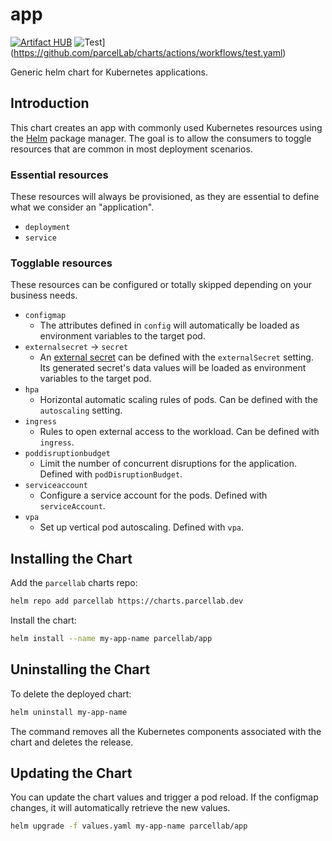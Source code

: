 # app

[![Artifact HUB](https://img.shields.io/endpoint?url=https://artifacthub.io/badge/repository/app)](https://artifacthub.io/packages/helm/parcellab/app) ![Test](https://github.com/parcelLab/charts/actions/workflows/test.yaml/badge.svg)](https://github.com/parcelLab/charts/actions/workflows/test.yaml)

Generic helm chart for Kubernetes applications.

## Introduction

This chart creates an app with commonly used Kubernetes resources
using the [Helm](https://helm.sh) package manager. The goal is to allow the
consumers to toggle resources that are common in most deployment scenarios.

### Essential resources

These resources will always be provisioned, as they are essential to define
what we consider an "application".

- `deployment`
- `service`

### Togglable resources

These resources can be configured or totally skipped depending on your business
needs.

- `configmap`
  - The attributes defined in `config` will automatically be loaded as environment
    variables to the target pod.
- `externalsecret` -> `secret`
  - An [external secret](https://external-secrets.io/) can be defined with the `externalSecret` setting.
    Its generated secret's data values will be loaded as environment variables to the target pod.
- `hpa`
  - Horizontal automatic scaling rules of pods. Can be defined with the `autoscaling` setting.
- `ingress`
  - Rules to open external access to the workload. Can be defined with `ingress`.
- `poddisruptionbudget`
  - Limit the number of concurrent disruptions for the application. Defined with `podDisruptionBudget`.
- `serviceaccount`
  - Configure a service account for the pods. Defined with `serviceAccount`.
- `vpa`
  - Set up vertical pod autoscaling. Defined with `vpa`.

## Installing the Chart

Add the `parcellab` charts repo:

```sh
helm repo add parcellab https://charts.parcellab.dev
```

Install the chart:

```bash
helm install --name my-app-name parcellab/app
```

## Uninstalling the Chart

To delete the deployed chart:

```bash
helm uninstall my-app-name
```

The command removes all the Kubernetes components associated with the chart
and deletes the release.

## Updating the Chart

You can update the chart values and trigger a pod reload.
If the configmap changes, it will automatically retrieve the new values.

```bash
helm upgrade -f values.yaml my-app-name parcellab/app
```
